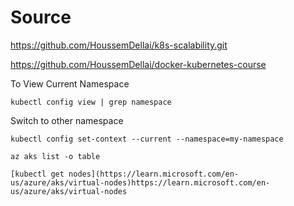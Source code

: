 # Source

https://github.com/HoussemDellai/k8s-scalability.git


https://github.com/HoussemDellai/docker-kubernetes-course


To View Current Namespace
```
kubectl config view | grep namespace
```

Switch to other namespace
```
kubectl config set-context --current --namespace=my-namespace
```

```
az aks list -o table
```

```
[kubectl get nodes](https://learn.microsoft.com/en-us/azure/aks/virtual-nodes)https://learn.microsoft.com/en-us/azure/aks/virtual-nodes
```
